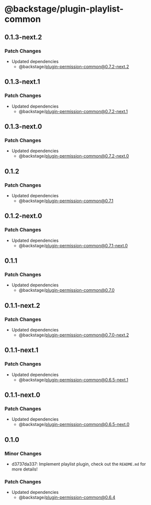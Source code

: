 # @backstage/plugin-playlist-common

## 0.1.3-next.2

### Patch Changes

- Updated dependencies
  - @backstage/plugin-permission-common@0.7.2-next.2

## 0.1.3-next.1

### Patch Changes

- Updated dependencies
  - @backstage/plugin-permission-common@0.7.2-next.1

## 0.1.3-next.0

### Patch Changes

- Updated dependencies
  - @backstage/plugin-permission-common@0.7.2-next.0

## 0.1.2

### Patch Changes

- Updated dependencies
  - @backstage/plugin-permission-common@0.7.1

## 0.1.2-next.0

### Patch Changes

- Updated dependencies
  - @backstage/plugin-permission-common@0.7.1-next.0

## 0.1.1

### Patch Changes

- Updated dependencies
  - @backstage/plugin-permission-common@0.7.0

## 0.1.1-next.2

### Patch Changes

- Updated dependencies
  - @backstage/plugin-permission-common@0.7.0-next.2

## 0.1.1-next.1

### Patch Changes

- Updated dependencies
  - @backstage/plugin-permission-common@0.6.5-next.1

## 0.1.1-next.0

### Patch Changes

- Updated dependencies
  - @backstage/plugin-permission-common@0.6.5-next.0

## 0.1.0

### Minor Changes

- d3737da337: Implement playlist plugin, check out the `README.md` for more details!

### Patch Changes

- Updated dependencies
  - @backstage/plugin-permission-common@0.6.4
